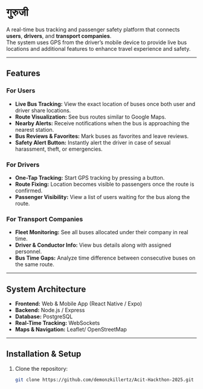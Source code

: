 # गुरुजी

A real-time bus tracking and passenger safety platform that connects **users**, **drivers**, and **transport companies**.  
The system uses GPS from the driver’s mobile device to provide live bus locations and additional features to enhance travel experience and safety.

---

## Features

### **For Users**
- **Live Bus Tracking:** View the exact location of buses once both user and driver share locations.
- **Route Visualization:** See bus routes similar to Google Maps.
- **Nearby Alerts:** Receive notifications when the bus is approaching the nearest station.
- **Bus Reviews & Favorites:** Mark buses as favorites and leave reviews.
- **Safety Alert Button:** Instantly alert the driver in case of sexual harassment, theft, or emergencies.

### **For Drivers**
- **One-Tap Tracking:** Start GPS tracking by pressing a button.
- **Route Fixing:** Location becomes visible to passengers once the route is confirmed.
- **Passenger Visibility:** View a list of users waiting for the bus along the route.

### **For Transport Companies**
- **Fleet Monitoring:** See all buses allocated under their company in real time.
- **Driver & Conductor Info:** View bus details along with assigned personnel.
- **Bus Time Gaps:** Analyze time difference between consecutive buses on the same route.

---

## System Architecture
- **Frontend:** Web & Mobile App (React Native / Expo)
- **Backend:** Node.js / Express
- **Database:** PostgreSQL
- **Real-Time Tracking:** WebSockets
- **Maps & Navigation:** Leaflet/ OpenStreetMap

---

## Installation & Setup
1. Clone the repository:
   ```bash
   git clone https://github.com/demonzkillertz/Acit-Hackthon-2025.git

